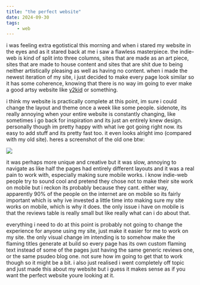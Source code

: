 ```yaml
---
title: "the perfect website"
date: 2024-09-30
tags:
    - web
---
```


i was feeling extra egotistical this morning and when i stared my website in the eyes and as it stared back at me i saw a flawless masterpiece. the indie-web is kind of split into three columns, sites that are made as an art piece, sites that are made to house content and sites that are shit due to being neither artistically pleasing as well as having no content. when i made the newest iteration of my site, i just decided to make every page look similar so it has some coherence, knowing that there is no way im going to ever make a good artsy website like [y2kid](https://y2kid.xyz/) or something.

i think my website is practically complete at this point, im sure i could change the layout and theme once a week like some people. sidenote, its really annoying when your entire website is constantly changing, like sometimes i go back for inspiration and its just an entirely knew design. personally though im pretty happy with what ive got going right now. its easy to add stuff and its pretty fast too. it even looks alright imo (compared with my old site). heres a screenshot of the old one btw:

![](https://i.imgur.com/GQbF8ll.png)

it was perhaps more unique and creative but it was slow, annoying to navigate as like half the pages had entirely different layouts and it was a real pain to work with, especially making sure mobile works. i know indie-web people try to sound cool and pretend they chose not to make their site work on mobile but i reckon its probably because they cant. either way, apparently 90% of the people on the internet are on mobile so its fairly important which is why ive invested a little time into making sure my site works on mobile, which is why it does. the only issue i have on mobile is that the reviews table is really small but like really what can i do about that.

everything i need to do at this point is probably not going to change the experience for anyone using my site, just make it easier for me to work on my site. the only visual change im intending is to somehow make the flaming titles generate at build so every page has its own custom flaming text instead of some of the pages just having the same generic reviews one, or the same psudeo blog one. not sure how im going to get that to work though so it might be a bit. i also just realised i went completely off topic and just made this about my website but i guess it makes sense as if you want the perfect website youre looking at it.